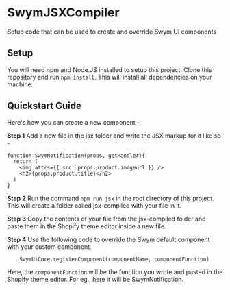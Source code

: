 # SwymJSXCompiler
Setup code that can be used to create and override Swym UI components

## Setup

You will need npm and Node.JS installed to setup this project. Clone this repository and run ```npm install```. This will install all dependencies on your machine. 

## Quickstart Guide

Here's how you can create a new component - 

**Step 1**
Add a new file in the jsx folder and write the JSX markup for it like so - 

```
function SwymNotification(props, getHandler){
  return (
    <img attrs={{ src: props.product.imageurl }} />
    <h2>{props.product.title}</h2>
  )    
}
```

**Step 2**
Run the command ```npm run jsx``` in the root directory of this project. This will create a folder called jsx-compiled with your file in it.


**Step 3**
Copy the contents of your file from the jsx-compiled folder and paste them in the Shopify theme editor inside a new file. 


**Step 4**
Use the following code to override the Swym default component with your custom component.
```
    SwymUiCore.registerComponent(componentName, componentFunction)
```

Here, the ```componentFunction``` will be the function you wrote and pasted in the Shopify theme editor. For eg., here it will be SwymNotification.
